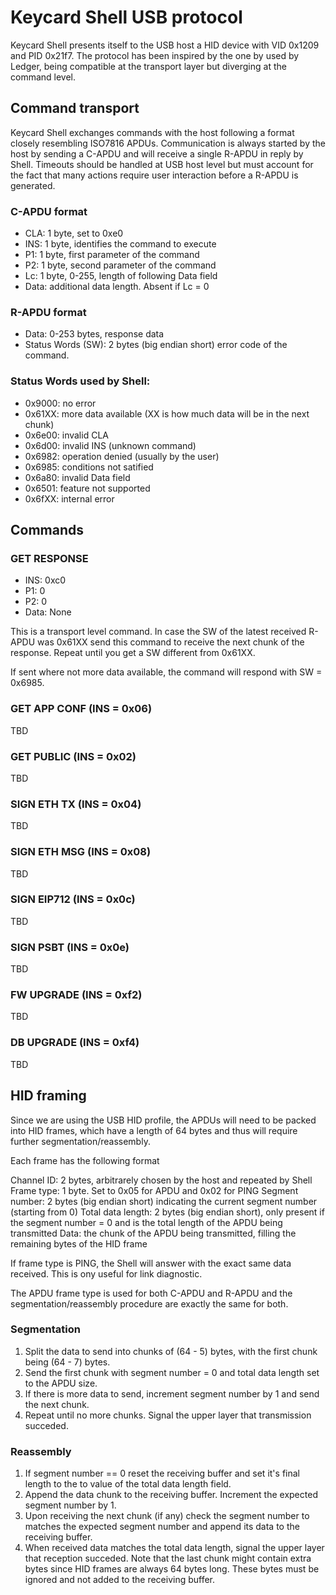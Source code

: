 # Keycard Shell USB protocol

Keycard Shell presents itself to the USB host a HID device with VID 0x1209 and PID 0x21f7. The protocol has been inspired by the one by used by Ledger, being compatible at the transport layer but diverging at the command level.

## Command transport

Keycard Shell exchanges commands with the host following a format closely resembling ISO7816 APDUs. Communication is always started by the host by sending a C-APDU and will receive a single R-APDU in reply by Shell. Timeouts should be handled at USB host level but must account for the fact that many actions require user interaction before a R-APDU is generated.

### C-APDU format

* CLA: 1 byte, set to 0xe0
* INS: 1 byte, identifies the command to execute
* P1: 1 byte, first parameter of the command
* P2: 1 byte, second parameter of the command
* Lc: 1 byte, 0-255, length of following Data field
* Data: additional data length. Absent if Lc = 0

### R-APDU format

* Data: 0-253 bytes, response data
* Status Words (SW): 2 bytes (big endian short) error code of the command.

### Status Words used by Shell:

* 0x9000: no error
* 0x61XX: more data available (XX is how much data will be in the next chunk)
* 0x6e00: invalid CLA
* 0x6d00: invalid INS (unknown command)
* 0x6982: operation denied (usually by the user)
* 0x6985: conditions not satified
* 0x6a80: invalid Data field
* 0x6501: feature not supported
* 0x6fXX: internal error

## Commands

### GET RESPONSE

* INS: 0xc0
* P1: 0
* P2: 0
* Data: None

This is a transport level command. In case the SW of the latest received R-APDU was 0x61XX send this command to receive the next chunk of the response. Repeat until you get a SW different from 0x61XX. 

If sent where not more data available, the command will respond with SW = 0x6985.

### GET APP CONF (INS = 0x06)

TBD

### GET PUBLIC (INS = 0x02)

TBD

### SIGN ETH TX (INS = 0x04)

TBD

### SIGN ETH MSG (INS = 0x08)

TBD

### SIGN EIP712 (INS = 0x0c)

TBD

### SIGN PSBT (INS = 0x0e)

TBD

### FW UPGRADE (INS = 0xf2)

TBD

### DB UPGRADE (INS = 0xf4)

TBD

## HID framing

Since we are using the USB HID profile, the APDUs will need to be packed into HID frames, which have a length of 64 bytes and thus will require further segmentation/reassembly.

Each frame has the following format

Channel ID: 2 bytes, arbitrarely chosen by the host and repeated by Shell
Frame type: 1 byte. Set to 0x05 for APDU and 0x02 for PING
Segment number: 2 bytes (big endian short) indicating the current segment number (starting from 0)
Total data length: 2 bytes (big endian short), only present if the segment number = 0 and is the total length of the APDU being transmitted
Data: the chunk of the APDU being transmitted, filling the remaining bytes of the HID frame

If frame type is PING, the Shell will answer with the exact same data received. This is ony useful for link diagnostic.

The APDU frame type is used for both C-APDU and R-APDU and the segmentation/reassembly procedure are exactly the same for both.

### Segmentation

1. Split the data to send into chunks of (64 - 5) bytes, with the first chunk being (64 - 7) bytes.
2. Send the first chunk with segment number = 0 and total data length set to the APDU size.
3. If there is more data to send, increment segment number by 1 and send the next chunk.
4. Repeat until no more chunks. Signal the upper layer that transmission succeded.

### Reassembly

1. If segment number == 0 reset the receiving buffer and set it's final length to the to value of the total data length field.
2. Append the data chunk to the receiving buffer. Increment the expected segment number by 1.
3. Upon receiving the next chunk (if any) check the segment number to matches the expected segment number and append its data to the receiving buffer.
4. When received data matches the total data length, signal the upper layer that reception succeded. Note that the last chunk might contain extra bytes since HID frames are always 64 bytes long. These bytes must be ignored and not added to the receiving buffer.